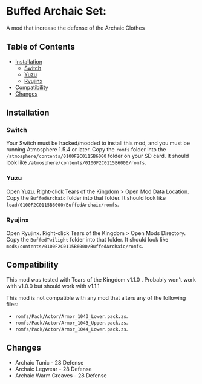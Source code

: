 # Buffed Archaic Set:
A mod that increase the defense of the Archaic Clothes

## Table of Contents

- [Installation](#installation)
  - [Switch](#switch)
  - [Yuzu](#yuzu)
  - [Ryujinx](#ryujinx)
- [Compatibility](#compatibility)
- [Changes](#changes)

## Installation

### Switch

Your Switch must be hacked/modded to install this mod, and you must be running
Atmosphere 1.5.4 or later. Copy the `romfs` folder into the
`/atmosphere/contents/0100F2C0115B6000` folder on your SD card. It should look
like `/atmosphere/contents/0100F2C0115B6000/romfs`.

### Yuzu

Open Yuzu. Right-click Tears of the Kingdom > Open Mod Data Location. Copy the
`BuffedArchaic` folder into that folder. It should look like
`load/0100F2C0115B6000/BuffedArchaic/romfs`.

### Ryujinx

Open Ryujinx. Right-click Tears of the Kingdom > Open Mods Directory. Copy the
`BuffedTwilight` folder into that folder. It should look like
`mods/contents/0100F2C0115B6000/BuffedArchaic/romfs`.

## Compatibility

This mod was tested with Tears of the Kingdom v1.1.0 . Probably won't work with v1.0.0 but should work with v1.1.1

This mod is not compatible with any mod that alters any of the following files:

- `romfs/Pack/Actor/Armor_1043_Lower.pack.zs`.
- `romfs/Pack/Actor/Armor_1043_Upper.pack.zs`.
- `romfs/Pack/Actor/Armor_1044_Lower.pack.zs`.

## Changes
- Archaic Tunic - 28 Defense
- Archaic Legwear - 28 Defense
- Archaic Warm Greaves - 28 Defense
